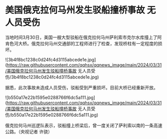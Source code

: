 # 美国俄克拉何马州发生驳船撞桥事故 无人员受伤

当地时间3月30日，美国一艘大型驳船在俄克拉何马州萨利索市克尔水库撞上了阿肯色河大桥。俄克拉何马州交通部的工程师进行了检查，发现桥柱有一定程度的损坏。

![3b4f8bc1238c0d24fc4d3115abcede1e.jpg](https://raw.githubusercontent.com/qqhsx/qqnews_image/main/2024/03/31/美国俄克拉何马州发生驳船撞桥事故 无人员受伤/3b4f8bc1238c0d24fc4d3115abcede1e.jpg)

据悉，此次事故未造成人员受伤，驳船受到严重损坏。目前大桥已经重新开放。

![b550a17e22b1595e0288766f6dc5a111.jpg](https://raw.githubusercontent.com/qqhsx/qqnews_image/main/2024/03/31/美国俄克拉何马州发生驳船撞桥事故 无人员受伤/b550a17e22b1595e0288766f6dc5a111.jpg)

俄克拉何马州巡逻队表示，驳船撞上桥梁后，曾一度关闭了萨利索以南的一条高速公路。（央视记者 许骁）

